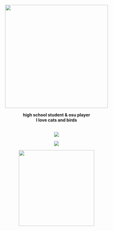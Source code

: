
<p align="center"> 
<a href="https://c.tenor.com/7EO63mrqZ4MAAAAd/komi-san-dance.gif"><kbd><img src="https://cdn.discordapp.com/attachments/893072304714678272/950233655832379432/unknown.png" height="340">
</a>
  </p>

<p align="center">
  <b>high school student & osu player<br>I love cats and birds</b><br><br>
  
  <p align="center"><a href="https://steamcommunity.com/id/NotNowest/"><img src="https://img.shields.io/badge/Steam-000000?style=for-the-badge&logo=steam&logoColor=white">
</p>
  </a>
<p align="center"> <a href=""><img src="https://img.shields.io/badge/Discord-000000?style=for-the-badge&logo=discord&logoColor=white">

  </a>
</p>

<p align="center">
<a href="https://open.spotify.com/user/ppfwqztl62ad6e157qh342vzm"><img src="https://user-images.githubusercontent.com/84101654/156964670-0639940e-c1c0-45f0-af6f-16c627a24e05.png" height="250" weight>

</p>


